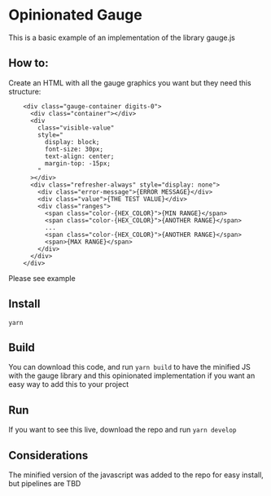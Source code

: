 # Opinionated Gauge

This is a basic example of an implementation of the library gauge.js

## How to:

Create an HTML with all the gauge graphics you want but they need this structure:

```
    <div class="gauge-container digits-0">
      <div class="container"></div>
      <div
        class="visible-value"
        style="
          display: block;
          font-size: 30px;
          text-align: center;
          margin-top: -15px;
        "
      ></div>
      <div class="refresher-always" style="display: none">
        <div class="error-message">{ERROR MESSAGE}</div>
        <div class="value">{THE TEST VALUE}</div>
        <div class="ranges">
          <span class="color-{HEX_COLOR}">{MIN RANGE}</span>
          <span class="color-{HEX_COLOR}">{ANOTHER RANGE}</span>
          ...
          <span class="color-{HEX_COLOR}">{ANOTHER RANGE}</span>
          <span>{MAX RANGE}</span>
        </div>
      </div>
    </div>
```

Please see example

## Install

`yarn`

## Build

You can download this code, and run `yarn build` to have the minified JS with the gauge library and this opinionated implementation if you want an easy way to add this to your project

## Run

If you want to see this live, download the repo and run `yarn develop`

## Considerations

The minified version of the javascript was added to the repo for easy install, but pipelines are TBD
